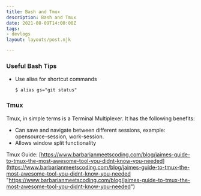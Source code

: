 ```yaml
---
title: Bash and Tmux
description: Bash and Tmux
date: 2021-08-09T14:00:00Z
tags:
- devlogs
layout: layouts/post.njk

---
```

### Useful Bash Tips

* Use alias for shortcut commands

      $ alias gs="git status"

### Tmux

Tmux, in simple terms is a Terminal Multiplexer. It has the following benefits:

* Can save and navigate between different sessions, example: opensource-session, work-session.
* Allows window split functionality

Tmux Guide: [https://www.barbarianmeetscoding.com/blog/jaimes-guide-to-tmux-the-most-awesome-tool-you-didnt-know-you-needed](https://www.barbarianmeetscoding.com/blog/jaimes-guide-to-tmux-the-most-awesome-tool-you-didnt-know-you-needed "https://www.barbarianmeetscoding.com/blog/jaimes-guide-to-tmux-the-most-awesome-tool-you-didnt-know-you-needed")